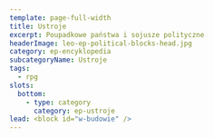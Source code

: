 ```yaml
---
template: page-full-width
title: Ustroje
excerpt: Poupadkowe państwa i sojusze polityczne
headerImage: leo-ep-political-blocks-head.jpg
category: ep-encyklopedia
subcategoryName: Ustroje
tags:
  - rpg
slots:
  bottom:
    - type: category
      category: ep-ustroje
lead: <block id="w-budowie" />
---
```

